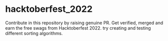 # hacktoberfest_2022
Contribute in this repository by raising genuine PR. Get verified, merged and earn the free swags from Hacktoberfest 2022.
try creating and testing different sorting algorithms.
